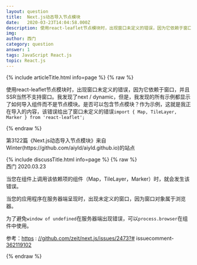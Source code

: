```yaml
---
layout: question
title:  Next.js动态导入节点模块
date:   2020-03-23T14:04:58.000Z
description: 使用react-leaflet节点模块时，出现窗口未定义的错误，因为它依赖于窗口，并且SSR当然不支持窗口。我发现了next / dynamic，但是，我...
img: 
author: 西门
category: question
answer: 1
tags: JavaScript React.js
topic: React.js
---
```

<div class="article-root">
  <div class="article">
    {% include articleTitle.html info=page %}
    {% raw %}
    <div class="article-content"><p><font style="vertical-align: inherit;"><font style="vertical-align: inherit;">使用react-leaflet节点模块时，出现窗口未定义的错误，因为它依赖于窗口，并且SSR当然不支持窗口。</font><font style="vertical-align: inherit;">我发现了next / dynamic，但是，我发现的所有示例都显示了如何导入组件而不是节点模块。</font><font style="vertical-align: inherit;">是否可以包含节点模块？</font><font style="vertical-align: inherit;">作为示例，这就是我正在导入的内容，该错误给出了窗口未定义的错误</font></font><code>import { Map, TileLayer, Marker } from 'react-leaflet';</code></p></div>
    {% endraw %}
  </div>
  <p class="winter_mark">第3122篇《Next.js动态导入节点模块》来自Winter(https://github.com/aiyld/aiyld.github.io)的站点</p>
  <div class="discuss-wrapper">
    {% include discussTitle.html info=page %}
    {% raw %}
    <div class="discuss-item">
        <div class="discuss-parent">
          <div class="discuss-meta">
            <span class="discuss-user">西门</span>
            <span class="discuss-time">2020.03.23</span>
          </div>
          <div class="discuss-comment"><p><font style="vertical-align: inherit;"><font style="vertical-align: inherit;">当您在组件上调用该依赖项的组件（Map，TileLayer，Marker）时，就会发生该错误。</font></font></p>

<p><font style="vertical-align: inherit;"><font style="vertical-align: inherit;">当您的应用程序在服务器端呈现时，出现未定义的窗口，因为窗口对象属于浏览器。</font></font></p>

<p><font style="vertical-align: inherit;"><font style="vertical-align: inherit;">为了避免</font></font><code>window of undefined</code><font style="vertical-align: inherit;"><font style="vertical-align: inherit;">在服务器端</font><font style="vertical-align: inherit;">出现错误</font><font style="vertical-align: inherit;">，可以</font></font><code>process.browser</code><font style="vertical-align: inherit;"><font style="vertical-align: inherit;">在组件中</font><font style="vertical-align: inherit;">使用</font><font style="vertical-align: inherit;">。</font></font></p>

<p><font style="vertical-align: inherit;"><font style="vertical-align: inherit;">参考：</font><a href="https://github.com/zeit/next.js/issues/2473?#issuecomment-362119102" rel="nofollow noreferrer"><font style="vertical-align: inherit;">https</font></a><font style="vertical-align: inherit;"> : </font><a href="https://github.com/zeit/next.js/issues/2473?#issuecomment-362119102" rel="nofollow noreferrer"><font style="vertical-align: inherit;">//github.com/zeit/next.js/issues/2473?#</font></a><font style="vertical-align: inherit;"> issuecomment- </font></font><a href="https://github.com/zeit/next.js/issues/2473?#issuecomment-362119102" rel="nofollow noreferrer"><font style="vertical-align: inherit;"><font style="vertical-align: inherit;">362119102</font></font></a></p></div>
        </div></div>
    {% endraw %}
  </div>
<div>
